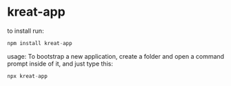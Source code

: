 # kreat-app

to install run:

```js
npm install kreat-app
```

usage:
To bootstrap a new application, create a folder and open a command prompt inside of it, and just type this:

```js
npx kreat-app
```
